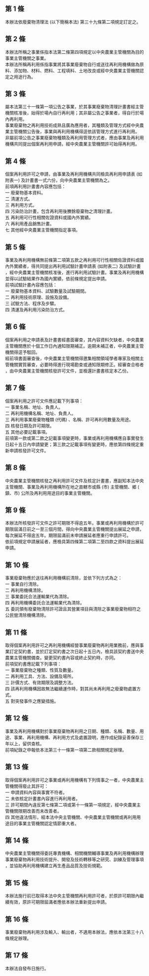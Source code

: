 第 1 條
-------
本辦法依廢棄物清理法 (以下簡稱本法) 第三十九條第二項規定訂定之。

第 2 條
-------
本辦法所稱之事業係指本法第二條第四項規定以中央農業主管機關為目的  
事業主管機關之事業。  
本辦法所稱再利用係指事業將其事業廢棄物自行或送往再利用機構做為原  
料、添加物、材料、燃料、工程填料、土地改良或經中央農業主管機關認  
定之用途行為。

第 3 條
-------
屬本法第三十一條第一項公告之事業，於其事業廢棄物清理計畫書經主管  
機關核准後，始得於場內自行再利用；其非屬公告之事業者，得自行於場  
內再利用。  
事業廢棄物之再利用技術成熟且廣為應用者，其種類及管理方式經中央農  
業主管機關公告後，事業與再利用機構得逕依該管理方式進行再利用。  
非屬前項公告之事業廢棄物種類及再利用管理方式者，應由事業及再利用  
機構共同提出個案再利用申請，經中央農業主管機關許可始得再利用。

第 4 條
-------
個案再利用許可之申請，由事業及再利用機構共同檢具再利用申請表 (如  
附表一) 及計畫書一式六份，向中央農業主管機關為之。  
前項再利用計畫書內容應包括：  
一  廢棄物基本資料。  
二  清運方式。  
三  再利用方式。  
四  污染防治計畫，包含再利用後賸餘廢棄物之清理計畫。  
五  再利用可行性相關佐證資料或國內外實績。  
六  再利用產品銷售計畫。  
七  其他經中央農業主管機關指定事項。

第 5 條
-------
事業及再利用機構無前條第二項第五款之再利用可行性相關佐證資料或國  
內外實績者，得共同提出再利用試驗計畫申請表 (如附表二) 及試驗計畫  
，經中央農業主管機關核准後，進行再利用試驗計畫。事業及再利用機構  
並得以試驗結果作為國內實績，依前條規定提出申請。  
前項試驗計畫內容應包括：  
一  廢棄物基本資料、試驗數量及試驗期間。  
二  再利用技術原理、設施及設備。  
三  試驗方法、程序及步驟。  
四  清運及再利用污染防治方式。

第 6 條
-------
個案再利用之申請表及計畫書經書面審查，其內容資料欠缺者，中央農業  
主管機關應於十個工作日內通知限期補正。逾期未補正者，中央農業主管  
機關得逕予駁回。  
經前項書面審查後，中央農業主管機關得邀集相關領域學者專家及相關主  
管機關實質審查，必要時得進行現場勘查或通知限期修正。經審查合格者  
，由中央農業主管機關核發許可文件，並檢還計畫書核定本乙份。

第 7 條
-------
個案再利用之許可文件應記載下列事項：  
一  事業名稱、地址、負責人。  
二  再利用機構名稱、地址、負責人。  
三  再利用事業廢棄物種類 (代碼) 、名稱、許可再利用數量及用途。  
四  核發日期及許可期限。  
五  其他必要記載事項。  
前項第一款或第二款之記載事項變更時，事業或再利用機構應自事實發生  
日起十五日內申請變更；第三款之記載事項有變更時，應依第四條規定重  
新申請核發許可文件。

第 8 條
-------
中央農業主管機關核發之再利用許可文件及核定計畫書，應副知本法中央  
主管機關、事業及再利用機構所在地之直轄市或縣 (市) 主管機關、鄉 (  
鎮、市) 公所及再利用用途目的事業主管機關。

第 9 條
-------
本辦法所核發許可文件之許可期限不得逾五年。事業或再利用機構於許可  
期限屆滿日前之一至三個月間，得向中央農業主管機關提出展延之申請，  
每次展延不得逾五年。期限屆滿前未申請展延者應重行申請許可。  
依前項規定申請展延者，應檢具第四條第二項第二至四款之資料提出展延  
申請。

第 10 條
--------
事業廢棄物應於送往再利用機構前清除，並依下列方式為之：  
一  事業自行清除。  
二  再利用機構清除。  
三  事業委託合法運輸業代為清除。  
四  再利用機構委託合法運輸業代為清除。  
五  委託領有廢棄物清除許可證且其營業項目與清除之事業廢棄物相符之  
    公民營清除機構清除。

第 11 條
--------
取得個案再利用許可之再利用機構經營事業廢棄物再利用業務前，應與事  
業訂定契約書，並於訂定契約書之次日起十五日內，檢具該契約書送中央  
農業主管機關備查。變更契約書內容或終止契約時，亦同。  
前項契約書應記載下列事項：  
一  事業廢棄物之種類、性質及數量。  
二  再利用工具、方法、設備及場所。  
三  計價方式、有效期限及調整方法。  
四  該再利用機構因故無法繼續運作時，對其尚未再利用之廢棄物處置方  
    式。  
五  對突發事件之應變措施。

第 12 條
--------
事業及再利用機構對於事業廢棄物再利用之日期、種類、名稱、數量、用  
途、事業、再利用機構、再利用方式及處置證明，應作成紀錄妥善保存三  
年以上，留供查核。  
前項紀錄之申報依本法第三十一條第一項第二款相關規定辦理。

第 13 條
--------
取得個案再利用許可之事業或再利用機構有下列情事之一者，中央農業主  
管機關得廢止其許可：  
一  申請資料內容與事實不符者。  
二  未依核定計畫書內容進行再利用者。  
三  許可期間內違反第七條第二項或第十一條第一項規定，經中央農業主  
    管機關限期改善而未改善者。  
四  其他違法情形，經本法中央主管機關、中央農業主管機關或再利用用  
    途目的事業主管機關認定情節重大者。

第 14 條
--------
中央農業主管機關得委託專責機構、相關機關輔導事業及再利用機構辦理  
事業廢棄物再利用技術提升、開發及技術轉移等之研究、訓練及管理事項  
，並協助再利用機構建立再生產品品質及技術規範。

第 15 條
--------
本辦法施行前已取得本法中央主管機關再利用許可者，於原許可期限內繼  
續有效，原許可期限屆滿者應依本辦法重新提出申請。

第 16 條
--------
事業廢棄物再利用涉及輸入、輸出者，不適用本辦法，應依本法第三十八  
條規定辦理。

第 17 條
--------
本辦法自發布日施行。

